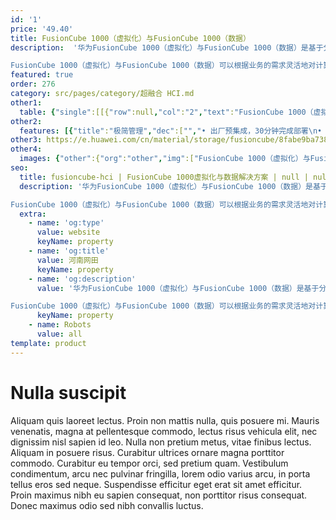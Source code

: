 ```yaml
---
id: '1'
price: '49.40'
title: FusionCube 1000（虚拟化）与FusionCube 1000（数据）
description:  '华为FusionCube 1000（虚拟化）与FusionCube 1000（数据）是基于分布式架构的超融合数据基础设施，为企业提供全栈IT能力。其遵循开放架构标准，融合计算、存储为一体，并预集成分布式存储引擎、虚拟化和云管理软件，资源可按需调配、线性扩展。

FusionCube 1000（虚拟化）与FusionCube 1000（数据）可以根据业务的需求灵活地对计算、存储和I/O弹性配置，适用于主要应用于虚拟化、桌面云、数据库等场景，助力企业极简、高效的完成数字化转型。'
featured: true
order: 276
category: src/pages/category/超融合 HCI.md
other1: 
  table: {"single":[[{"row":null,"col":"2","text":"FusionCube 1000（虚拟化）"}],[{"row":null,"col":null,"text":"网络"},{"row":null,"col":null,"text":"10GE/100GE"}],[{"row":null,"col":null,"text":"存储架构"},{"row":null,"col":null,"text":"分布式存储"}],[{"row":null,"col":null,"text":"主存介质"},{"row":null,"col":null,"text":"HDD/SSD"}],[{"row":null,"col":null,"text":"Cache 介质"},{"row":null,"col":null,"text":"SAS/NVMe SSD"}],[{"row":null,"col":null,"text":"服务器类型"},{"row":null,"col":null,"text":"机架服务器"}],[{"row":null,"col":null,"text":"存储效率"},{"row":null,"col":null,"text":"支持EC、重删压缩"}],[{"row":null,"col":null,"text":"数据冗余保护机制"},{"row":null,"col":null,"text":"EC、2副本、3副本"}],[{"row":null,"col":null,"text":"可靠性"},{"row":null,"col":null,"text":"异步复制、同步复制、双活、故障缩列（EC冗余）、DIF端到端一致性校验（在线校验、后台校验、无感自愈）"}],[{"row":null,"col":null,"text":"管理软件"},{"row":null,"col":null,"text":"FusionCube Vision"}],[{"row":null,"col":null,"text":"系统支持最大节点数"},{"row":null,"col":null,"text":"1024"}],[{"row":null,"col":null,"text":"系统扩容"},{"row":null,"col":null,"text":"支持服务器扩容，支持主存介质扩容"}],[{"row":null,"col":null,"text":"系统减容"},{"row":null,"col":null,"text":"支持服务器减容"}],[{"row":null,"col":"2","text":"关键软件特性"}],[{"row":"10","col":null,"text":"FusionCube Vision"},{"row":null,"col":null,"text":"虚拟机管理：创建虚拟机，虚拟机模板管理，迁移虚拟机"}],[{"row":null,"col":null,"text":"存储管理：磁盘管理、存储池管理"}],[{"row":null,"col":null,"text":"运维监控：状态监控、告警监控、性能监控、系统亚健康检查"}],[{"row":null,"col":null,"text":"性能监控：IOPS、IO带宽、IO时延、CPU占用率、内存占用率、网卡速率"}],[{"row":null,"col":null,"text":"日志审计：操作日志、系统日志、安全日志"}],[{"row":null,"col":null,"text":"系统运维：一键式扩容、一键式日志收集、一键式健康检查"}],[{"row":null,"col":null,"text":"系统日志收集：支持对系统服务器、系统OS、分布式存储、管理系统的日志统一收集；\n日志收集时间间隔最大2天，最大并发支持5个节点收集"}],[{"row":null,"col":null,"text":"系统升级：支持FusionCube Vision 管理系统的在线升级"}],[{"row":null,"col":null,"text":"系统管理数据备份：支持分布式存储和管理系统的管理数据进行定时备份，保证系统故障后迅速恢复"}],[{"row":null,"col":null,"text":"系统健康巡检：支持对系统服务器、系统OS、分布式存储、管理系统的健康状态检查，识别系统的风险和异常，支持定时系统巡检"}]]}
other2:
  features: [{"title":"极简管理","dec":["","• 出厂预集成，30分钟完成部署\n• 硬件、软件、资源统一管理\n• 一键式运维，效率提升100%",""]},{"title":"极优效率","dec":["","• 支持重删压缩，压缩比达3:1\n• 支持EC，支持22+2，存储利用率高达90%",""]},{"title":"极速性能","dec":["","• 单节点性能超10万 IOPS\n• 1TB数据重构，只需15分钟，业界第一",""]},{"title":"极致可靠","dec":["","• 支持双活，支撑业务零中断\n• 支持异步复制，RPO时间小于5分钟\n• 兼容业界主流备份软件",""]}]
other3: https://e.huawei.com/cn/material/storage/fusioncube/8fabe9ba738c4c65a7133e84e6fb652c
other4:
  images: {"other":{"org":"other","img":["FusionCube 1000（虚拟化）与FusionCube 1000（数据）.png"]}}
seo:
  title: fusioncube-hci | FusionCube 1000虚拟化与数据解决方案 | null | null | 超融合 HCI | 数据存储
  description: '华为FusionCube 1000（虚拟化）与FusionCube 1000（数据）是基于分布式架构的超融合数据基础设施，为企业提供全栈IT能力。其遵循开放架构标准，融合计算、存储为一体，并预集成分布式存储引擎、虚拟化和云管理软件，资源可按需调配、线性扩展。

FusionCube 1000（虚拟化）与FusionCube 1000（数据）可以根据业务的需求灵活地对计算、存储和I/O弹性配置，适用于主要应用于虚拟化、桌面云、数据库等场景，助力企业极简、高效的完成数字化转型。'
  extra:
    - name: 'og:type'
      value: website
      keyName: property
    - name: 'og:title'
      value: 河南网田
      keyName: property
    - name: 'og:description'
      value: '华为FusionCube 1000（虚拟化）与FusionCube 1000（数据）是基于分布式架构的超融合数据基础设施，为企业提供全栈IT能力。其遵循开放架构标准，融合计算、存储为一体，并预集成分布式存储引擎、虚拟化和云管理软件，资源可按需调配、线性扩展。

FusionCube 1000（虚拟化）与FusionCube 1000（数据）可以根据业务的需求灵活地对计算、存储和I/O弹性配置，适用于主要应用于虚拟化、桌面云、数据库等场景，助力企业极简、高效的完成数字化转型。'
      keyName: property
    - name: Robots
      value: all
template: product
---
```


# Nulla suscipit

Aliquam quis laoreet lectus. Proin non mattis nulla, quis posuere mi. Mauris venenatis, magna at pellentesque commodo, lectus risus vehicula elit, nec dignissim nisl sapien id leo. Nulla non pretium metus, vitae finibus lectus. Aliquam in posuere risus. Curabitur ultrices ornare magna porttitor commodo. Curabitur eu tempor orci, sed pretium quam. Vestibulum condimentum, arcu nec pulvinar fringilla, lorem odio varius arcu, in porta tellus eros sed neque. Suspendisse efficitur eget erat sit amet efficitur. Proin maximus nibh eu sapien consequat, non porttitor risus consequat. Donec maximus odio sed nibh convallis luctus.